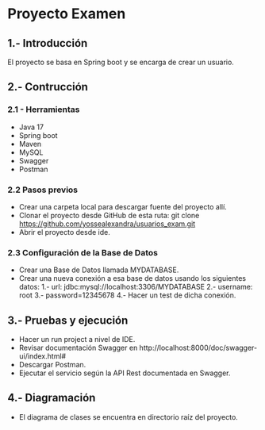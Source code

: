 # Proyecto Examen

## 1.- Introducción

El proyecto se basa en Spring boot y se encarga de crear un usuario.

## 2.- Contrucción

### 2.1 - Herramientas
* Java 17
* Spring boot
* Maven
* MySQL
* Swagger
* Postman

### 2.2 Pasos previos
* Crear una carpeta local para descargar fuente del proyecto allí.
* Clonar el proyecto desde GitHub de esta ruta: git clone https://github.com/yossealexandra/usuarios_exam.git
* Abrir el proyecto desde ide.

### 2.3 Configuración de la Base de Datos
* Crear una Base de Datos llamada MYDATABASE.
* Crear una nueva conexión a esa base de datos usando los siguientes datos:
  1.- url: jdbc:mysql://localhost:3306/MYDATABASE
  2.- username: root
  3.- password=12345678
  4.- Hacer un test de dicha conexión.

## 3.- Pruebas y ejecución
* Hacer un run project a nivel de IDE.
* Revisar documentación Swagger en http://localhost:8000/doc/swagger-ui/index.html#
* Descargar Postman.
* Ejecutar el servicio según la API Rest documentada en Swagger.

## 4.- Diagramación
* El diagrama de clases se encuentra en directorio raíz del proyecto.
